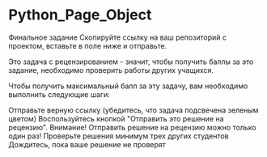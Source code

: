 # Python_Page_Object
Финальное задание 
Скопируйте ссылку на ваш репозиторий с проектом, вставьте в поле ниже и отправьте.

Это задача с рецензированием - значит, чтобы получить баллы за это задание, необходимо проверить работы других учащихся.

Чтобы получить максимальный балл за эту задачу, вам необходимо выполнить следующие шаги:

Отправьте верную ссылку (убедитесь, что задача подсвечена зеленым цветом)
Воспользуйтесь кнопкой "Отправить это решение на рецензию". Внимание! Отправить решение на рецензию можно только один раз!
Проверьте решения минимум трех других студентов 
Дождитесь, пока ваше решение не проверят 
